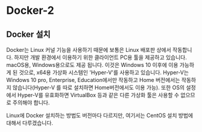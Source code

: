 # Docker-2

## Docker 설치

Docker는 Linux 커널 기능을 사용하기 때문에 보통은 Linux 배포판 상에서 작동합니다. 하지만 개발 환경에서 이용하기 위한 클라이언트 PC용 툴을 제공하고 있습니다. macOS용, Windows용으로도 제공 됩니다. 이것은 Windows 10 이후에 이용 가능하게 된 것으로, x64용 가상화 시스템인 'Hyper-V'를 사용하고 있습니다. Hyper-V는 Windows 10 pro, Enterprise, Education에서만 작동하고 Home 버전에서는 작동하지 않습니다(Hyper-V 를 따로 설치하면 Home버전에서도 이용 가능). 또한 OS의 설정에서 Hyper-V를 유효화하면 VirtualBox 등과 같은 다른 가상화 툴은 사용할 수 없으므로 주의해야 합니다.

Linux에 Docker 설치하는 방법도 버전마다 다르지만, 여기서는 CentOS 설치 방법에 대해서 다루겠습니다.
